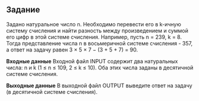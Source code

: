 ## Задание

Задано натуральное число n. Необходимо перевести его в k-ичную систему счисления и найти разность между произведением и суммой его цифр в этой системе счисления.
Например, пусть n = 239, k = 8. Тогда представление числа n в восьмеричной системе счисления  - 357, а ответ на задачу равен 3 × 5 × 7 − (3 + 5 + 7) = 90.

**Входные данные**
Входной файл INPUT содержит два натуральных числа: n и k (1 ≤ n ≤ 109, 2 ≤ k ≤ 10). Оба этих числа заданы в десятичной системе счисления.

**Выходные данные**
В выходной файл OUTPUT выведите ответ на задачу (в десятичной системе счисления).